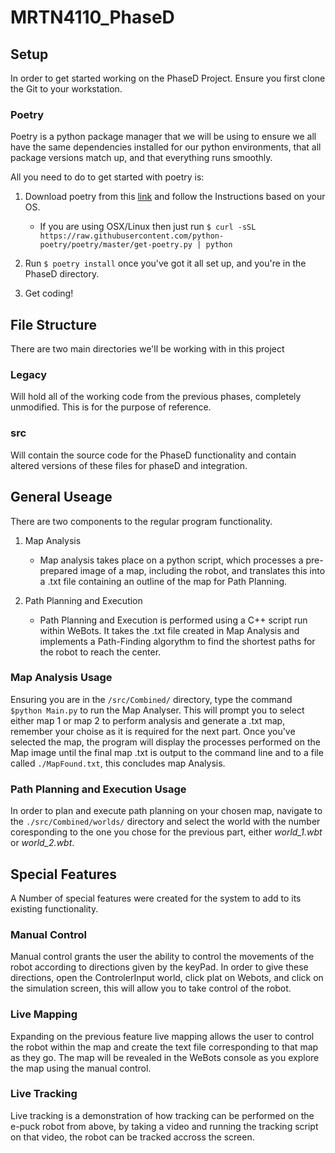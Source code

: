 # MRTN4110_PhaseD

## Setup

In order to get started working on the PhaseD Project. Ensure you first clone the Git to your workstation.

### Poetry

Poetry is a python package manager that we will be using to ensure we all have the same dependencies installed for our python environments, that all package versions match up, and that everything runs smoothly.

All you need to do to get started with poetry is:

1. Download poetry from this [link][1] and follow the Instructions based on your OS.
    - If you are using OSX/Linux then just run `$ curl -sSL https://raw.githubusercontent.com/python-poetry/poetry/master/get-poetry.py | python`

2. Run `$ poetry install` once you've got it all set up, and you're in the PhaseD directory.

3. Get coding!

[1]: https://python-poetry.org/docs/#installation "Poetry install Link"

## File Structure

There are two main directories we'll be working with in this project

### Legacy

Will hold all of the working code from the previous phases, completely unmodified. This is for the purpose of reference.

### src

Will contain the source code for the PhaseD functionality and contain altered versions of these files for phaseD and integration.

## General Useage

There are two components to the regular program functionality. 

1. Map Analysis
   
   - Map analysis takes place on a python script, which processes a pre-prepared image of a map, including the robot, and translates this into a .txt file containing an outline of the map for Path Planning.
  
2. Path Planning and Execution
   
   - Path Planning and Execution is performed using a C++ script run within WeBots. It takes the .txt file created in Map Analysis and implements a Path-Finding algorythm to find the shortest paths for the robot to reach the center.


### Map Analysis Usage

Ensuring you are in the `/src/Combined/` directory, type the command `$python Main.py` to run the Map Analyser. This will prompt you to select either map 1 or map 2 to perform analysis and generate a .txt map, remember your choise as it is required for the next part. Once you've selected the map, the program will display the processes performed on the Map image until the final map .txt is output to the command line and to a file called `./MapFound.txt`, this concludes map Analysis.

### Path Planning and Execution Usage

In order to plan and execute path planning on your chosen map, navigate to the `./src/Combined/worlds/` directory and select the world with the number coresponding to the one you chose for the previous part, either _world_1.wbt_ or _world_2.wbt_.

## Special Features

A Number of special features were created for the system to add to its existing functionality.

### Manual Control

Manual control grants the user the ability to control the movements of the robot according to directions given by the keyPad. In order to give these directions, open the ControlerInput world, click plat on Webots, and click on the simulation screen, this will allow you to take control of the robot.

### Live Mapping

Expanding on the previous feature live mapping allows the user to control the robot within the map and create the text file corresponding to that map as they go. The map will be revealed in the WeBots console as you explore the map using the manual control.

### Live Tracking

Live tracking is a demonstration of how tracking can be performed on the e-puck robot from above, by taking a video and running the tracking script on that video, the robot can be tracked accross the screen.